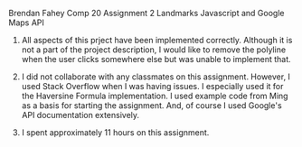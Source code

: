 Brendan Fahey
Comp 20
Assignment 2
Landmarks
Javascript and Google Maps API

1) All aspects of this prject have been implemented correctly. Although it is not a part of the project description, I would like to remove 
		the polyline when the user clicks somewhere else but was unable to implement that.

2) I did not collaborate with any classmates on this assignment. However, I used Stack Overflow when I was having issues. I especially used
		it for the Haversine Formula implementation. I used example code from Ming as a basis for starting the assignment. And, of course
		I used Google's API documentation extensively.

3) I spent approximately 11 hours on this assignment.
